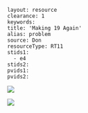 ````
layout: resource
clearance: 1
keywords:
title: 'Making 19 Again'
alias: problem
source: Don
resourceType: RT11
stids1: 
  - e4
stids2:
pvids1:
pvids2:

````
![ ](http://2.bp.blogspot.com/-sLOrVtNLYHE/Uu1fyPOnNjI/AAAAAAAAMbk/NXXdYDROQPM/s1600/Picture1.png)

![ ](http://1.bp.blogspot.com/-hs0bH0L1s3o/Uu1fSKuYIOI/AAAAAAAAMbc/fmbEa5DI8Oo/s1600/Picture3.png)
